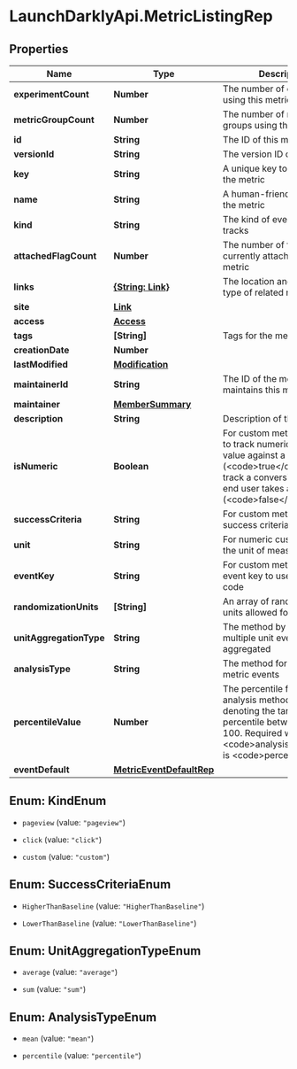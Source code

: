 # LaunchDarklyApi.MetricListingRep

## Properties

Name | Type | Description | Notes
------------ | ------------- | ------------- | -------------
**experimentCount** | **Number** | The number of experiments using this metric | [optional] 
**metricGroupCount** | **Number** | The number of metric groups using this metric | [optional] 
**id** | **String** | The ID of this metric | 
**versionId** | **String** | The version ID of the metric | 
**key** | **String** | A unique key to reference the metric | 
**name** | **String** | A human-friendly name for the metric | 
**kind** | **String** | The kind of event the metric tracks | 
**attachedFlagCount** | **Number** | The number of feature flags currently attached to this metric | [optional] 
**links** | [**{String: Link}**](Link.md) | The location and content type of related resources | 
**site** | [**Link**](Link.md) |  | [optional] 
**access** | [**Access**](Access.md) |  | [optional] 
**tags** | **[String]** | Tags for the metric | 
**creationDate** | **Number** |  | 
**lastModified** | [**Modification**](Modification.md) |  | [optional] 
**maintainerId** | **String** | The ID of the member who maintains this metric | [optional] 
**maintainer** | [**MemberSummary**](MemberSummary.md) |  | [optional] 
**description** | **String** | Description of the metric | [optional] 
**isNumeric** | **Boolean** | For custom metrics, whether to track numeric changes in value against a baseline (&lt;code&gt;true&lt;/code&gt;) or to track a conversion when an end user takes an action (&lt;code&gt;false&lt;/code&gt;). | [optional] 
**successCriteria** | **String** | For custom metrics, the success criteria | [optional] 
**unit** | **String** | For numeric custom metrics, the unit of measure | [optional] 
**eventKey** | **String** | For custom metrics, the event key to use in your code | [optional] 
**randomizationUnits** | **[String]** | An array of randomization units allowed for this metric | [optional] 
**unitAggregationType** | **String** | The method by which multiple unit event values are aggregated | [optional] 
**analysisType** | **String** | The method for analyzing metric events | [optional] 
**percentileValue** | **Number** | The percentile for the analysis method. An integer denoting the target percentile between 0 and 100. Required when &lt;code&gt;analysisType&lt;/code&gt; is &lt;code&gt;percentile&lt;/code&gt;. | [optional] 
**eventDefault** | [**MetricEventDefaultRep**](MetricEventDefaultRep.md) |  | [optional] 



## Enum: KindEnum


* `pageview` (value: `"pageview"`)

* `click` (value: `"click"`)

* `custom` (value: `"custom"`)





## Enum: SuccessCriteriaEnum


* `HigherThanBaseline` (value: `"HigherThanBaseline"`)

* `LowerThanBaseline` (value: `"LowerThanBaseline"`)





## Enum: UnitAggregationTypeEnum


* `average` (value: `"average"`)

* `sum` (value: `"sum"`)





## Enum: AnalysisTypeEnum


* `mean` (value: `"mean"`)

* `percentile` (value: `"percentile"`)




